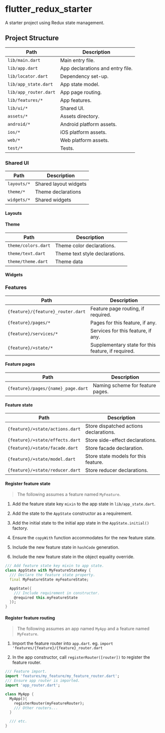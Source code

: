 # flutter_redux_starter

A starter project using Redux state management.

## Project Structure

| Path                  | Description                      |
| --------------------- | -------------------------------- |
| `lib/main.dart`       | Main entry file.                 |
| `lib/app.dart`        | App declarations and entry file. |
| `lib/locator.dart`    | Dependency set-up.               |
| `lib/app_state.dart`  | App state model.                 |
| `lib/app_router.dart` | App page routing.                |
| `lib/features/*`      | App features.                    |
| `lib/ui/*`            | Shared UI.                       |
| `assets/*`            | Assets directory.                |
| `android/*`           | Android platform assets.         |
| `ios/*`               | iOS platform assets.             |
| `web/*`               | Web platform assets.             |
| `test/*`              | Tests.                           |

### Shared UI

| Path        | Description           |
| ----------- | --------------------- |
| `layouts/*` | Shared layout widgets |
| `theme/*`   | Theme declarations    |
| `widgets/*` | Shared widgets        |

#### Layouts

#### Theme

| Path                | Description                    |
| ------------------- | ------------------------------ |
| `theme/colors.dart` | Theme color declarations.      |
| `theme/text.dart`   | Theme text style declarations. |
| `theme/theme.dart`  | Theme data                     |

#### Widgets

### Features

| Path                              | Description                                        |
| --------------------------------- | -------------------------------------------------- |
| `{feature}/{feature}_router.dart` | Feature page routing, if required.                 |
| `{feature}/pages/*`               | Pages for this feature, if any.                    |
| `{feature}/services/*`            | Services for this feature, if any.                 |
| `{feature}/+state/*`              | Supplementary state for this feature, if required. |

#### Feature pages

| Path                               | Description                      |
| ---------------------------------- | -------------------------------- |
| `{feature}/pages/{name}_page.dart` | Naming scheme for feature pages. |

#### Feature state

| Path                            | Description                            |
| ------------------------------- | -------------------------------------- |
| `{feature}/+state/actions.dart` | Store dispatched actions declarations. |
| `{feature}/+state/effects.dart` | Store side-effect declarations.        |
| `{feature}/+state/facade.dart`  | Store facade declaration.              |
| `{feature}/+state/model.dart`   | Store state models for this feature.   |
| `{feature}/+state/reducer.dart` | Store reducer declarations.            |

#### Register feature state

> The following assumes a feature named `MyFeature`.

1. Add the feature state key `mixin` to the app state in `lib/app_state.dart`.

2. Add the state to the `AppState` constructor as a requirement.

3. Add the initial state to the initial app state in the `AppState.initial()` factory.

4. Ensure the `copyWith` function accommodates for the new feature state.

5. Include the new feature state in `hashCode` generation.

6. Include the new feature state in the object equality override.

```dart
/// Add feature state key mixin to app state.
class AppState with MyFeatureStateKey {
  /// Declare the feature state property.
  final MyFeatureState myFeatureState;

  AppState({
    /// Include requirement in constructor.
    @required this.myFeatureState
  });
}
```

#### Register feature routing

> The following assumes an app named `MyApp` and a feature named `MyFeature`.

1. Import the feature router into `app.dart`. eg. `import 'features/{feature}/{feature}_router.dart`

2. In the app constructor, call `registerRouter([router])` to register the feature router.

```dart
/// Feature import.
import 'features/my_feature/my_feature_router.dart';
/// Ensure app router is imported.
import 'app_router.dart';

class MyApp {
  MyApp(){
    registerRouter(myFeatureRouter);
    /// Other routers...
  }

  /// etc.
}
```
